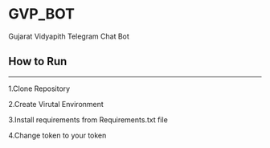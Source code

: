 # GVP_BOT
Gujarat Vidyapith Telegram Chat Bot

## How to Run ##
----------------
1.Clone Repository

2.Create Virutal Environment

3.Install requirements from Requirements.txt file

4.Change token to your token

